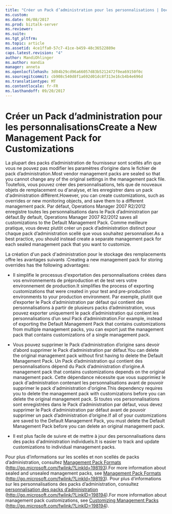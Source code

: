 ```yaml
---
title: "Créer un Pack d’administration pour les personnalisations | Documents Microsoft"
ms.custom: 
ms.date: 06/08/2017
ms.prod: biztalk-server
ms.reviewer: 
ms.suite: 
ms.tgt_pltfrm: 
ms.topic: article
ms.assetid: 4ce1ffa0-57c7-41ce-b459-48c36522889e
caps.latest.revision: "4"
author: MandiOhlinger
ms.author: mandia
manager: anneta
ms.openlocfilehash: 3d04b29cd96a66057d83b5212472f0ea69150f0c
ms.sourcegitcommit: cb908c540d8f1a692d01dc8f313e16cb4b4e696d
ms.translationtype: MT
ms.contentlocale: fr-FR
ms.lasthandoff: 09/20/2017
---
```

# <a name="create-a-new-management-pack-for-customizations"></a><span data-ttu-id="5597b-102">Créer un Pack d’administration pour les personnalisations</span><span class="sxs-lookup"><span data-stu-id="5597b-102">Create a New Management Pack for Customizations</span></span>
<span data-ttu-id="5597b-103">La plupart des packs d’administration de fournisseur sont scellés afin que vous ne pouvez pas modifier les paramètres d’origine dans le fichier de pack d’administration.</span><span class="sxs-lookup"><span data-stu-id="5597b-103">Most vendor management packs are sealed so that you cannot change any of the original settings in the management pack file.</span></span> <span data-ttu-id="5597b-104">Toutefois, vous pouvez créer des personnalisations, tels que de nouveaux objets de remplacement ou d'analyse, et les enregistrer dans un pack d'administration différent.</span><span class="sxs-lookup"><span data-stu-id="5597b-104">However, you can create customizations, such as overrides or new monitoring objects, and save them to a different management pack.</span></span> <span data-ttu-id="5597b-105">Par défaut, Operations Manager 2007 R2/2012 enregistre toutes les personnalisations dans le Pack d’administration par défaut.</span><span class="sxs-lookup"><span data-stu-id="5597b-105">By default, Operations Manager 2007 R2/2012 saves all customizations to the Default Management Pack.</span></span> <span data-ttu-id="5597b-106">Comme meilleure pratique, vous devez plutôt créer un pack d’administration distinct pour chaque pack d’administration scellé que vous souhaitez personnaliser.</span><span class="sxs-lookup"><span data-stu-id="5597b-106">As a best practice, you should instead create a separate management pack for each sealed management pack that you want to customize.</span></span>  
  
 <span data-ttu-id="5597b-107">La création d'un pack d'administration pour le stockage des remplacements offre les avantages suivants :</span><span class="sxs-lookup"><span data-stu-id="5597b-107">Creating a new management pack for storing overrides has the following advantages:</span></span>  
  
-   <span data-ttu-id="5597b-108">Il simplifie le processus d'exportation des personnalisations créées dans vos environnements de préproduction et de test vers votre environnement de production.</span><span class="sxs-lookup"><span data-stu-id="5597b-108">It simplifies the process of exporting customizations that were created in your test and pre-production environments to your production environment.</span></span> <span data-ttu-id="5597b-109">Par exemple, plutôt que d’exporter le Pack d’administration par défaut qui contient des personnalisations à partir de plusieurs packs d’administration, vous pouvez exporter uniquement le pack d’administration qui contient les personnalisations d’un seul Pack d’administration.</span><span class="sxs-lookup"><span data-stu-id="5597b-109">For example, instead of exporting the Default Management Pack that contains customizations from multiple management packs, you can export just the management pack that contains customizations of a single management pack.</span></span>  
  
-   <span data-ttu-id="5597b-110">Vous pouvez supprimer le Pack d’administration d’origine sans devoir d’abord supprimer le Pack d’administration par défaut.</span><span class="sxs-lookup"><span data-stu-id="5597b-110">You can delete the original management pack without first having to delete the Default Management Pack.</span></span> <span data-ttu-id="5597b-111">Un Pack d’administration qui contient des personnalisations dépend du Pack d’administration d’origine.</span><span class="sxs-lookup"><span data-stu-id="5597b-111">A management pack that contains customizations depends on the original management pack.</span></span> <span data-ttu-id="5597b-112">Cette dépendance nécessite que vous supprimiez le pack d'administration contenant les personnalisations avant de pouvoir supprimer le pack d'administration d'origine.</span><span class="sxs-lookup"><span data-stu-id="5597b-112">This dependency requires you to delete the management pack with customizations before you can delete the original management pack.</span></span> <span data-ttu-id="5597b-113">Si toutes vos personnalisations sont enregistrées dans le Pack d’administration par défaut, vous devez supprimer le Pack d’administration par défaut avant de pouvoir supprimer un pack d’administration d’origine.</span><span class="sxs-lookup"><span data-stu-id="5597b-113">If all of your customizations are saved to the Default Management Pack, you must delete the Default Management Pack before you can delete an original management pack.</span></span>  
  
-   <span data-ttu-id="5597b-114">Il est plus facile de suivre et de mettre à jour des personnalisations dans des packs d'administration individuels.</span><span class="sxs-lookup"><span data-stu-id="5597b-114">It is easier to track and update customizations to individual management packs.</span></span>  
  
 <span data-ttu-id="5597b-115">Pour plus d’informations sur les scellés et non scellés de packs d’administration, consultez [Management Pack Formats](http://go.microsoft.com/fwlink/?LinkID=198193) (http://go.microsoft.com/fwlink/?LinkId=198193).</span><span class="sxs-lookup"><span data-stu-id="5597b-115">For more information about sealed and unsealed management packs, see [Management Pack Formats](http://go.microsoft.com/fwlink/?LinkID=198193) (http://go.microsoft.com/fwlink/?LinkId=198193).</span></span> <span data-ttu-id="5597b-116">Pour plus d’informations sur les personnalisations des packs d’administration, consultez [personnalisation des packs d’administration](http://go.microsoft.com/fwlink/?LinkID=198194) (http://go.microsoft.com/fwlink/?LinkID=198194).</span><span class="sxs-lookup"><span data-stu-id="5597b-116">For more information about management pack customizations, see [Customizing Management Packs](http://go.microsoft.com/fwlink/?LinkID=198194) (http://go.microsoft.com/fwlink/?LinkID=198194).</span></span>